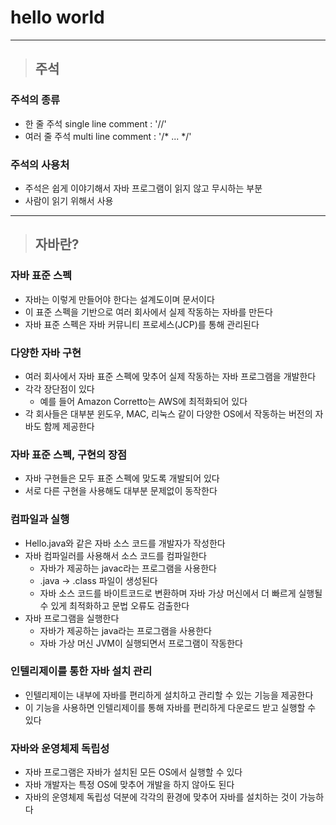 # hello world

---------------------------------------------------------------------------------------------------------------------------------

> ## 주석

### 주석의 종류
- 한 줄 주석 single line comment : '//'
- 여러 줄 주석 multi line comment : '/* ... */'


### 주석의 사용처
- 주석은 쉽게 이야기해서 자바 프로그램이 읽지 않고 무시하는 부분
- 사람이 읽기 위해서 사용

---------------------------------------------------------------------------------------------------------------------------------

> ## 자바란?

### 자바 표준 스펙
- 자바는 이렇게 만들어야 한다는 설계도이며 문서이다
- 이 표준 스펙을 기반으로 여러 회사에서 실제 작동하는 자바를 만든다
- 자바 표준 스펙은 자바 커뮤니티 프로세스(JCP)를 통해 관리된다


### 다양한 자바 구현
- 여러 회사에서 자바 표준 스펙에 맞추어 실제 작동하는 자바 프로그램을 개발한다
- 각각 장단점이 있다
  - 예를 들어 Amazon Corretto는 AWS에 최적화되어 있다
- 각 회사들은 대부분 윈도우, MAC, 리눅스 같이 다양한 OS에서 작동하는 버전의 자바도 함께 제공한다


### 자바 표준 스펙, 구현의 장점
- 자바 구현들은 모두 표준 스펙에 맞도록 개발되어 있다
- 서로 다른 구현을 사용해도 대부분 문제없이 동작한다


### 컴파일과 실행
- Hello.java와 같은 자바 소스 코드를 개발자가 작성한다
- 자바 컴파일러를 사용해서 소스 코드를 컴파일한다
  - 자바가 제공하는 javac라는 프로그램을 사용한다
  - .java -> .class 파일이 생성된다
  - 자바 소스 코드를 바이트코드로 변환하며 자바 가상 머신에서 더 빠르게 실행될 수 있게 최적화하고 문법 오류도 검출한다
- 자바 프로그램을 실행한다
  - 자바가 제공하는 java라는 프로그램을 사용한다
  - 자바 가상 머신 JVM이 실행되면서 프로그램이 작동한다


### 인텔리제이를 통한 자바 설치 관리
- 인텔리제이는 내부에 자바를 편리하게 설치하고 관리할 수 있는 기능을 제공한다
- 이 기능을 사용하면 인텔리제이를 통해 자바를 편리하게 다운로드 받고 실행할 수 있다


### 자바와 운영체제 독립성
- 자바 프로그램은 자바가 설치된 모든 OS에서 실행할 수 있다
- 자바 개발자는 특정 OS에 맞추어 개발을 하지 않아도 된다
- 자바의 운영체제 독립성 덕분에 각각의 환경에 맞추어 자바를 설치하는 것이 가능하다










